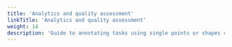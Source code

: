 ```yaml
---
title: 'Analytics and quality assessment'
linkTitle: 'Analytics and quality assessment'
weight: 14
description: 'Guide to annotating tasks using single points or shapes containing multiple points.'
---
```

